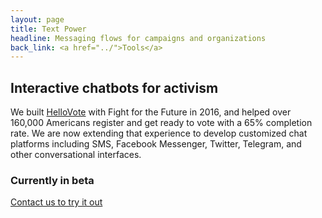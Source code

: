 ```yaml
---
layout: page
title: Text Power
headline: Messaging flows for campaigns and organizations
back_link: <a href="../">Tools</a>
---
```


## Interactive chatbots for activism 

We built [HelloVote](https://hello.vote) with Fight for the Future in 2016, and helped over 160,000 Americans register and get ready to vote with a 65% completion rate. We are now extending that experience to develop customized chat platforms including SMS, Facebook Messenger, Twitter, Telegram, and other conversational interfaces.

### Currently in beta

<a href="{{ 'contact/' | relative_url }}" class="special">Contact us to try it out</a>